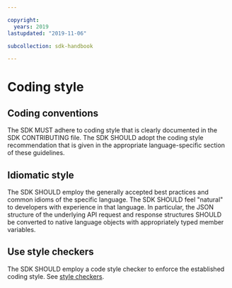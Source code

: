 ```yaml
---

copyright:
  years: 2019
lastupdated: "2019-11-06"

subcollection: sdk-handbook

---
```


# Coding style

## Coding conventions

The SDK MUST adhere to coding style that is clearly documented in the SDK CONTRIBUTING file.
The SDK SHOULD adopt the coding style recommendation that is given in the appropriate
language-specific section of these guidelines.

## Idiomatic style

The SDK SHOULD employ the generally accepted best practices and common idioms of the specific language.
The SDK SHOULD feel "natural" to developers with experience in that language.
In particular, the JSON structure of the underlying API request and response structures SHOULD be
converted to native language objects with appropriately typed member variables.

## Use style checkers

The SDK SHOULD employ a code style checker to enforce the established coding style.
See [style checkers](/docs/sdk-handbook?topic=sdk-handbook-developer-tools#style-checkers).
